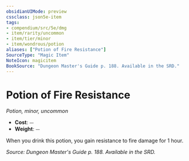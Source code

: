```yaml
---
obsidianUIMode: preview
cssclass: json5e-item
tags:
- compendium/src/5e/dmg
- item/rarity/uncommon
- item/tier/minor
- item/wondrous/potion
aliases: ["Potion of Fire Resistance"]
SourceType: "Magic Item"
NoteIcon: magicitem
BookSource: "Dungeon Master's Guide p. 188. Available in the SRD."
---
```

# Potion of Fire Resistance
*Potion, minor, uncommon*  

- **Cost**: ⏤
- **Weight**: ⏤

When you drink this potion, you gain resistance to fire damage for 1 hour.

*Source: Dungeon Master's Guide p. 188. Available in the SRD.*